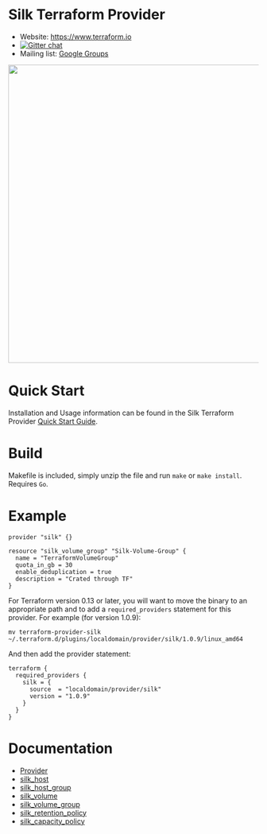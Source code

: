 # Silk Terraform Provider

- Website: https://www.terraform.io
- [![Gitter chat](https://badges.gitter.im/hashicorp-terraform/Lobby.png)](https://gitter.im/hashicorp-terraform/Lobby)
- Mailing list: [Google Groups](http://groups.google.com/group/terraform-tool)

<img src="https://cdn.rawgit.com/hashicorp/terraform-website/master/content/source/assets/images/logo-hashicorp.svg" width="600px">


# Quick Start

Installation and Usage information can be found in the Silk Terraform Provider [Quick Start Guide](https://github.com/silk-us/silk-terraform-provider/blob/master/docs/quick_start.md).

# Build

Makefile is included, simply unzip the file and run `make` or `make install`. Requires `Go`.

# Example

```hcl
provider "silk" {}

resource "silk_volume_group" "Silk-Volume-Group" {
  name = "TerraformVolumeGroup"
  quota_in_gb = 30
  enable_deduplication = true
  description = "Crated through TF"
}
```

For Terraform version 0.13 or later, you will want to move the binary to an appropriate path and to add a `required_providers` statement for this provider. For example (for version 1.0.9):

```
mv terraform-provider-silk ~/.terraform.d/plugins/localdomain/provider/silk/1.0.9/linux_amd64
```

And then add the provider statement:

```hcl
terraform {
  required_providers {
    silk = {
      source  = "localdomain/provider/silk"
      version = "1.0.9"
    }
  }
}
```

# Documentation

* [Provider](https://github.com/silk-us/silk-terraform-provider/tree/master/docs)
* [silk_host](https://github.com/silk-us/silk-terraform-provider/blob/master/docs/silk_host.md)
* [silk_host_group](https://github.com/silk-us/silk-terraform-provider/blob/master/docs/silk_host_group.md)
* [silk_volume](https://github.com/silk-us/silk-terraform-provider/blob/master/docs/silk_volume.md)
* [silk_volume_group](https://github.com/silk-us/silk-terraform-provider/blob/master/docs/silk_volume_group.md)
* [silk_retention_policy](https://github.com/silk-us/terraform-provider-silk/blob/master/docs/silk_retention_policy.md)
* [silk_capacity_policy](https://github.com/silk-us/terraform-provider-silk/blob/master/docs/silk_capacity_policy.md)

